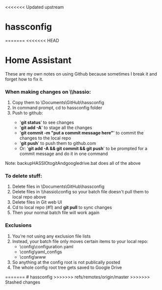 <<<<<<< Updated upstream
# hassconfig
=======
<<<<<<< HEAD
<h1>Home Assistant</h1>
These are my own notes on using Github because sometimes I break it and forget how to fix it.
<h3>When making changes on \\hassio:</h3>
<ol>
<li>Copy them to \Documents\GitHub\hassconfig</li>
<li>In command prompt, cd to hassconfig folder</li>
<li>Push to github:</li>
<ul>
<li>'<b>git status</b>' to see changes</li>
<li>'<b>git add -A</b>' to stage all the changes</li>
<li>'<b>git commit -m "put a commit message here"</b>' to commit the changes to the local repo</li>
<li>'<b>git push</b>' to push them to github.com</li>
<li>Or: '<b>git add -A && git commit && git push</b>' to be prompted for a commit message and do it in one command</li>
</ul>
</ol>  
Note: backupHASSIOtogitAndgoogledrive.bat does all of the above
<h3>To delete stuff:</h3>
<ol>
<li>Delete files in \Documents\GitHub\hassconfig</li>
<li>Delete files in \\hassio\config so your batch file doesn't pull them to local repo above</li>
<li>Delete files in Git web UI</li>
<li>Cd to local repo (#1) and <b>git pull</b> to sync changes</li>
<li>Then your normal batch file will work again</li>
</ol>
<h3>Exclusions</h3>
<ol>
<li>You're not using any exclusion file lists</li>
<li>Instead, your batch file only moves certain items to your local repo:</<li>
<ul>
<li>\config\configuration.yaml</li>
<li>\config\yaml_configs</li>
<li>\config\www</li>
</ul>
<li>So anything at the config root is not publically posted</li>
<li>The whole config root tree gets saved to Google Drive</li>
</ol>
=======
# hassconfig
>>>>>>> refs/remotes/origin/master
>>>>>>> Stashed changes
